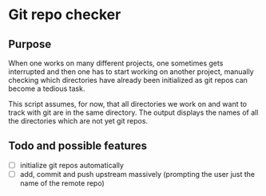# Git repo checker

## Purpose

When one works on many different projects, one sometimes gets interrupted and then one has to start working on another project, manually checking which directories have already been initialized as git repos can become a tedious task.

This script assumes, for now, that all directories we work on and want to track with git are in the same directory. The output displays the names of all the directories which are not yet git repos.

## Todo and possible features

- [ ] initialize git repos automatically
- [ ] add, commit and push upstream massively (prompting the user just the name of the remote repo)